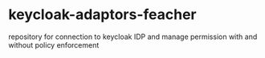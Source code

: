 # keycloak-adaptors-feacher
repository for connection to keycloak IDP and manage permission with and without policy enforcement   
